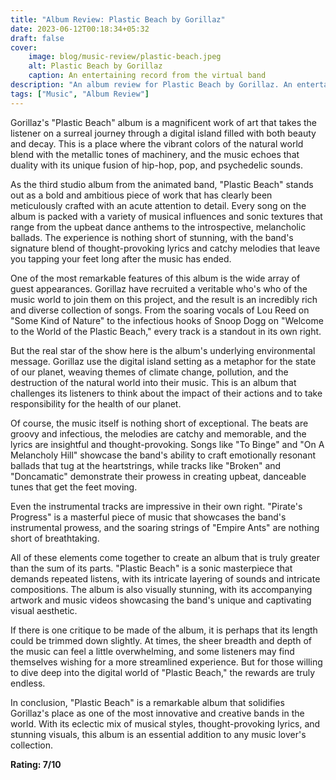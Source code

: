 ```yaml
---
title: "Album Review: Plastic Beach by Gorillaz"
date: 2023-06-12T00:18:34+05:32
draft: false
cover: 
    image: blog/music-review/plastic-beach.jpeg
    alt: Plastic Beach by Gorillaz
    caption: An entertaining record from the virtual band
description: "An album review for Plastic Beach by Gorillaz. An entertaining record from the virtual band."
tags: ["Music", "Album Review"]
---
```


Gorillaz's "Plastic Beach" album is a magnificent work of art that takes the listener on a surreal journey through a digital island filled with both beauty and decay. This is a place where the vibrant colors of the natural world blend with the metallic tones of machinery, and the music echoes that duality with its unique fusion of hip-hop, pop, and psychedelic sounds.

As the third studio album from the animated band, "Plastic Beach" stands out as a bold and ambitious piece of work that has clearly been meticulously crafted with an acute attention to detail. Every song on the album is packed with a variety of musical influences and sonic textures that range from the upbeat dance anthems to the introspective, melancholic ballads. The experience is nothing short of stunning, with the band's signature blend of thought-provoking lyrics and catchy melodies that leave you tapping your feet long after the music has ended.

One of the most remarkable features of this album is the wide array of guest appearances. Gorillaz have recruited a veritable who's who of the music world to join them on this project, and the result is an incredibly rich and diverse collection of songs. From the soaring vocals of Lou Reed on "Some Kind of Nature" to the infectious hooks of Snoop Dogg on "Welcome to the World of the Plastic Beach," every track is a standout in its own right.

But the real star of the show here is the album's underlying environmental message. Gorillaz use the digital island setting as a metaphor for the state of our planet, weaving themes of climate change, pollution, and the destruction of the natural world into their music. This is an album that challenges its listeners to think about the impact of their actions and to take responsibility for the health of our planet.

Of course, the music itself is nothing short of exceptional. The beats are groovy and infectious, the melodies are catchy and memorable, and the lyrics are insightful and thought-provoking. Songs like "To Binge" and "On A Melancholy Hill" showcase the band's ability to craft emotionally resonant ballads that tug at the heartstrings, while tracks like "Broken" and "Doncamatic" demonstrate their prowess in creating upbeat, danceable tunes that get the feet moving.

Even the instrumental tracks are impressive in their own right. "Pirate's Progress" is a masterful piece of music that showcases the band's instrumental prowess, and the soaring strings of "Empire Ants" are nothing short of breathtaking.

All of these elements come together to create an album that is truly greater than the sum of its parts. "Plastic Beach" is a sonic masterpiece that demands repeated listens, with its intricate layering of sounds and intricate compositions. The album is also visually stunning, with its accompanying artwork and music videos showcasing the band's unique and captivating visual aesthetic.

If there is one critique to be made of the album, it is perhaps that its length could be trimmed down slightly. At times, the sheer breadth and depth of the music can feel a little overwhelming, and some listeners may find themselves wishing for a more streamlined experience. But for those willing to dive deep into the digital world of "Plastic Beach," the rewards are truly endless.

In conclusion, "Plastic Beach" is a remarkable album that solidifies Gorillaz's place as one of the most innovative and creative bands in the world. With its eclectic mix of musical styles, thought-provoking lyrics, and stunning visuals, this album is an essential addition to any music lover's collection.

**Rating: 7/10**